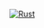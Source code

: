 [![Rust](https://github.com/leftis/kx/actions/workflows/rust.yml/badge.svg)](https://github.com/leftis/kx/actions/workflows/rust.yml)
